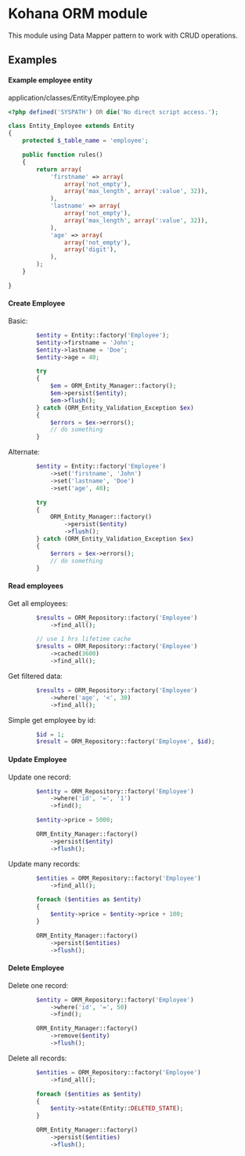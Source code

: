 # Kohana ORM module

This module using Data Mapper pattern to work with CRUD operations.

## Examples

#### Example employee entity

application/classes/Entity/Employee.php

```php
<?php defined('SYSPATH') OR die('No direct script access.');

class Entity_Employee extends Entity
{
    protected $_table_name = 'employee';

    public function rules()
    {
        return array(
            'firstname' => array(
                array('not_empty'),
                array('max_length', array(':value', 32)),
            ),
            'lastname' => array(
                array('not_empty'),
                array('max_length', array(':value', 32)),
            ),
            'age' => array(
                array('not_empty'),
                array('digit'),
            ),
        );
    }

}
```

#### Create Employee

Basic:

```php
        $entity = Entity::factory('Employee');
        $entity->firstname = 'John';
        $entity->lastname = 'Doe';
        $entity->age = 40;

        try
        {
            $em = ORM_Entity_Manager::factory();
            $em->persist($entity);
            $em->flush();
        } catch (ORM_Entity_Validation_Exception $ex)
        {
            $errors = $ex->errors();
            // do something
        }

```

Alternate:

```php
        $entity = Entity::factory('Employee')
            ->set('firstname', 'John')
            ->set('lastname', 'Doe')
            ->set('age', 40);

        try
        {
            ORM_Entity_Manager::factory()
                ->persist($entity)
                ->flush();
        } catch (ORM_Entity_Validation_Exception $ex)
        {
            $errors = $ex->errors();
            // do something
        }
```

#### Read employees

Get all employees:

```php
        $results = ORM_Repository::factory('Employee')
            ->find_all();

        // use 1 hrs lifetime cache
        $results = ORM_Repository::factory('Employee')
            ->cached(3600)
            ->find_all();

```

Get filtered data:

```php
        $results = ORM_Repository::factory('Employee')
            ->where('age', '<', 30)
            ->find_all();

```

Simple get employee by id:

```php
        $id = 1;
        $result = ORM_Repository::factory('Employee', $id);
```

#### Update Employee

Update one record:

```php
        $entity = ORM_Repository::factory('Employee')
            ->where('id', '=', '1')
            ->find();

        $entity->price = 5000;

        ORM_Entity_Manager::factory()
            ->persist($entity)
            ->flush();

```

Update many records:

```php
        $entities = ORM_Repository::factory('Employee')
            ->find_all();

        foreach ($entities as $entity)
        {
            $entity->price = $entity->price + 100;
        }

        ORM_Entity_Manager::factory()
            ->persist($entities)
            ->flush();

```

#### Delete Employee

Delete one record:

```php
        $entity = ORM_Repository::factory('Employee')
            ->where('id', '=', 50)
            ->find();

        ORM_Entity_Manager::factory()
            ->remove($entity)
            ->flush();

```

Delete all records:

```php
        $entities = ORM_Repository::factory('Employee')
            ->find_all();

        foreach ($entities as $entity)
        {
            $entity->state(Entity::DELETED_STATE);
        }

        ORM_Entity_Manager::factory()
            ->persist($entities)
            ->flush();

```
